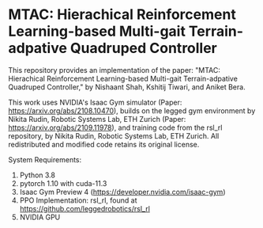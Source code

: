 # MTAC: Hierachical Reinforcement Learning-based Multi-gait Terrain-adpative Quadruped Controller
This repository provides an implementation of the paper: "MTAC: Hierachical Reinforcement Learning-based Multi-gait Terrain-adpative Quadruped Controller," by Nishaant Shah, Kshitij Tiwari, and Aniket Bera.

This work uses NVIDIA's Isaac Gym simulator (Paper: https://arxiv.org/abs/2108.10470), builds on the legged gym environment by Nikita Rudin, Robotic Systems Lab, ETH Zurich (Paper: https://arxiv.org/abs/2109.11978), and training code from the rsl_rl repository, by Nikita Rudin, Robotic Systems Lab, ETH Zurich. All redistributed and modified code retains its original license.

System Requirements:
1. Python 3.8
2. pytorch 1.10 with cuda-11.3
3. Isaac Gym Preview 4 (https://developer.nvidia.com/isaac-gym)
4. PPO Implementation: rsl_rl, found at https://github.com/leggedrobotics/rsl_rl
5. NVIDIA GPU
